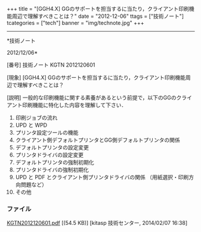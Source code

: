﻿+++
title = "[GGH4.X] GGのサポートを担当するに当たり，クライアント印刷機能周辺で理解すべきことは？"
date = "2012-12-06"
ttags = ["技術ノート"]
tcategories = ["tech"]
banner = "img/technote.jpg"
+++

-----------------------------------------------------------------------------------------------------------------------------

*技術ノート

2012/12/06*


[番号]
技術ノート KGTN 2012120601

[現象]
[GGH4.X]
GGのサポートを担当するに当たり，クライアント印刷機能周辺で理解すべきことは？

[説明]
一般的な印刷機能に関する素養があるという前提で，以下のGGのクライアント印刷機能に特化した内容を理解して下さい．

1) 印刷ジョブの流れ
2) UPD と WPD
3) プリンタ設定ツールの機能
4) クライアント側デフォルトプリンタとGG側デフォルトプリンタの関係
5) デフォルトプリンタの設定変更
6) プリンタドライバの設定変更
7) デフォルトプリンタの強制初期化
8) プリンタドライバの強制初期化
9) UPD と PDF とクライアント側プリンタドライバの関係
（用紙選択・印刷方向問題など）
10) その他


### ファイル

 
 


[KGTN2012120601.pdf](http://techreport.kitasp.net/attachments/download/1559/KGTN2012120601.pdf)
 [(54.5 KB)] [kitasp 技術センター, 2014/02/07
16:38]


 


 


